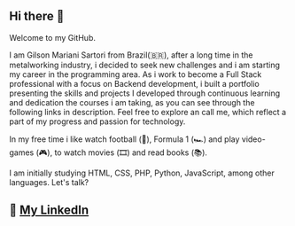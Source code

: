 ## Hi there 👋

Welcome to my GitHub.

I am Gilson Mariani Sartori from Brazil(🇧🇷), after a long time in the metalworking industry, i decided to seek new challenges and i am starting my career in the programming area. As i work to become a Full Stack professional with a focus on Backend development, i built a portfolio presenting the skills and projects I developed through continuous learning and dedication the courses i am taking, as you can see through the following links in description. Feel free to explore an call me, which reflect a part of my progress and passion for technology.

In my free time i like watch football (🏈), Formula 1 (🏎️) and play video-games (🎮), to watch movies (🎞️) and read books (📚).

I am initially studying HTML, CSS, PHP, Python, JavaScript, among other languages. Let's talk?

## :link: [My LinkedIn](https://www.linkedin.com/in/gilson-mariani-sartori-622374160)

<!--
**SartoriGilson/SartoriGilson** is a ✨ _special_ ✨ repository because its `README.md` (this file) appears on your GitHub profile.

Here are some ideas to get you started:

- 🔭 I’m currently working on ...
- 🌱 I’m currently learning ...
- 👯 I’m looking to collaborate on ...
- 🤔 I’m looking for help with ...
- 💬 Ask me about ...
- 📫 How to reach me: ...
- 😄 Pronouns: ...
- ⚡ Fun fact: ...
-->
